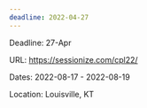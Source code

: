 ```yaml
---
deadline: 2022-04-27
---
```


Deadline:
27-Apr

URL:
https://sessionize.com/cpl22/

Dates: 
2022-08-17 - 2022-08-19

Location:
Louisville, KT